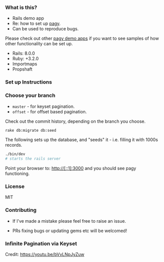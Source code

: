 ### What is this?

* Rails demo app 
* Re: how to set up [pagy](https://github.com/ddnexus/pagy).
* Can be used to reproduce bugs.

Please check out other [pagy demo apps](https://github.com/stars/benkoshy/lists/rails-demo-apps-for-pagy) if you want to see samples of how other functionality can be set up.

* Rails: 8.0.0
* Ruby: +3.2.0
* Importmaps
* Propshaft

### Set up Instructions

### Choose your branch

* `master` - for keyset pagination.
* `offset` - for offset based pagination.

Check out the commit history, depending on the branch you choose.

```sh
rake db:migrate db:seed 
```

The following sets up the database, and "seeds" it - i.e. filling it with 1000s records.


```sh
./bin/dev
# starts the rails server
```

Point your browser to: [http://[::1]:3000](http://[::1]:3000) and you should see pagy functioning.

### License

MIT

### Contributing

* If I've made a mistake please feel free to raise an issue. 

* PRs fixing bugs or updating gems etc will be welcomed!


### Infinite Pagination via Keyset

Credit: https://youtu.be/bVvLNpJyZuw



